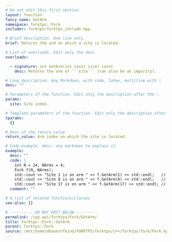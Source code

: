 ```yaml
---
# Do not edit this first section
layout: function
fancy_name: GetArm
namespace: forktps::Fork
includer: forktps/forktps_include.hpp

# Brief description. One line only.
brief: Returns the arm on which a site is located.

# List of overloads. Edit only the desc
overloads:

  - signature: int GetArm(int const site) const
    desc: Returns the arm of ```site``` (can also be an impurity).

# Long description. Any Markdown, with code, latex, multiline with |
desc: ""

# Parameters of the function. Edit only the description after the :
params:
  site: Site index.

# Template parameters of the function. Edit only the description after the :
tparams:
  {}

# Desc of the return value
return_value: Arm index on which the site is located.

# Code example. desc: any markdown to explain it.
example:
  desc: ""
  code: |
    int N = 24, NArms = 4;
    Fork f(N, NArms);
    std::cout << "Site 1 is on arm " << f.GetArm(1) << std::endl;   // 1
    std::cout << "Site 8 is on arm " << f.GetArm(8) << std::endl;   // 2
    std::cout << "Site 17 is on arm " << f.GetArm(17) << std::endl; // 3
  comment: ""

# A list of related functions/classes
see-also: []

# ---------- DO NOT EDIT BELOW --------
permalink: /cpp-api/forktps/Fork/GetArm/
title: forktps::Fork::GetArm
parent: forktps::Fork
source: /mnt/home/dbauernfeind/FORKTPS/forktps/c++/forktps/fork/Fork.hpp
...
```


